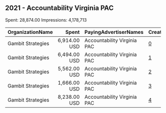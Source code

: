 ## 2021 - Accountability Virginia PAC 
Spent: 28,874.00
Impressions: 4,178,713

|OrganizationName|Spent|PayingAdvertiserNames|CreativeUrls|Impressions|Genders|AgeBrackets|CountryCodes|BillingAddresses|CandidateBallotInformation|
|:---|---:|:---|:---|---:|:---|:---|:---|:---|:---|
|Gambit Strategies|6,914.00 USD|Accountability Virginia PAC|[0](https://www.snap.com/political-ads/asset/54866d9661fe4e165c13e5a9be8e6e1c0ce8d67991fd62dde9cff54d0e8ba55f?mediaType=png)|1,240,850||18-49|united states|"2939 Van Ness St NW #1006,Washington,20008,US"||
|Gambit Strategies|6,494.00 USD|Accountability Virginia PAC|[1](https://www.snap.com/political-ads/asset/d51e8d0f4c4026ae45f6b91ab83116ebd32b84f37e819f997fbda559a2c5fd79?mediaType=png)|1,185,015||18-49|united states|"2939 Van Ness St NW #1006,Washington,20008,US"||
|Gambit Strategies|5,562.00 USD|Accountability Virginia PAC|[2](https://www.snap.com/political-ads/asset/a396fad463eea11d1b465c3207fef23ff93ac707c37b7d25bfa73be1bb6e1144?mediaType=png)|1,013,755||18-49|united states|"2939 Van Ness St NW #1006,Washington,20008,US"||
|Gambit Strategies|1,666.00 USD|Accountability Virginia PAC|[3](https://www.snap.com/political-ads/asset/7616f23a42c71f4193be6a9e5951f2780d630ba3d8aa5660c331603cc324ec1c?mediaType=mp4)|408,066||18-49|united states|"2939 Van Ness St NW #1006,Washington,20008,US"||
|Gambit Strategies|8,238.00 USD|Accountability Virginia PAC|[4](https://www.snap.com/political-ads/asset/607afb20254d896329bf0ea15097acf9bd1fd9bf8af987729e8ab2377304052a?mediaType=mp4)|331,027||18-49|united states|"2939 Van Ness St NW #1006,Washington,20008,US"||

